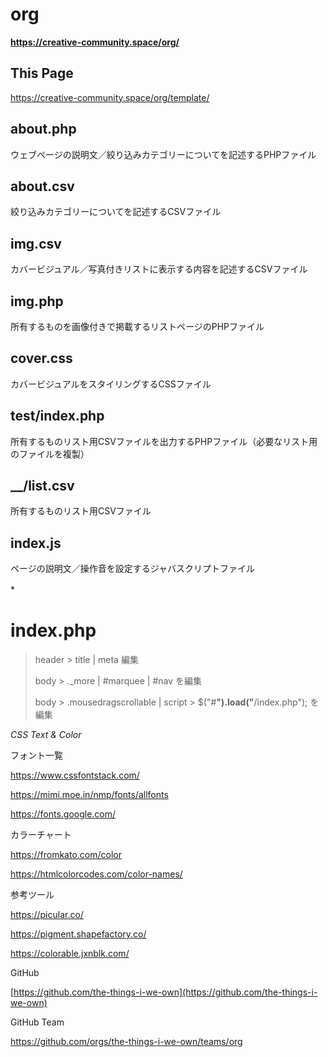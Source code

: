 # org
**https://creative-community.space/org/**

## This Page
https://creative-community.space/org/template/


## about.php
ウェブページの説明文／絞り込みカテゴリーについてを記述するPHPファイル
## about.csv
絞り込みカテゴリーについてを記述するCSVファイル
## img.csv
カバービジュアル／写真付きリストに表示する内容を記述するCSVファイル
## img.php
所有するものを画像付きで掲載するリストページのPHPファイル
## cover.css
カバービジュアルをスタイリングするCSSファイル
## test/index.php 
所有するものリスト用CSVファイルを出力するPHPファイル（必要なリスト用のファイルを複製）
## __/list.csv
所有するものリスト用CSVファイル
## index.js
ページの説明文／操作音を設定するジャバスクリプトファイル

*　　


# index.php

> header > title | meta 編集
> 
> body > ._more | #marquee | #nav を編集
> 
> body > .mousedragscrollable | script > $("#__").load("__/index.php"); を編集
> 


*CSS Text & Color*

フォント一覧

https://www.cssfontstack.com/

https://mimi.moe.in/nmp/fonts/allfonts

https://fonts.google.com/


カラーチャート

https://fromkato.com/color

https://htmlcolorcodes.com/color-names/


参考ツール

https://picular.co/

https://pigment.shapefactory.co/

https://colorable.jxnblk.com/



GitHub

[https://github.com/the-things-i-we-own](https://github.com/the-things-i-we-own)


GitHub Team

https://github.com/orgs/the-things-i-we-own/teams/org
